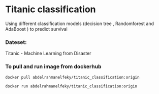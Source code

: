 ﻿# Titanic classification
 Using different classification models (decision tree , Randomforest and AdaBoost ) to predict survival
### Dateset:
  Titanic - Machine Learning from Disaster

### To pull and run image from dockerhub 
 `docker pull abdelrahmanelfeky/titanic_classification:origin`

 `docker run abdelrahmanelfeky/titanic_classification:origin `

